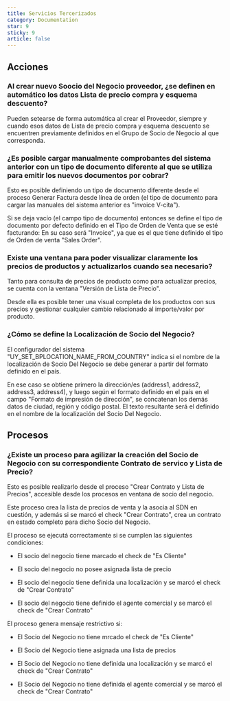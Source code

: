 ```yaml
---
title: Servicios Tercerizados
category: Documentation
star: 9
sticky: 9
article: false
---
```


## Acciones

### Al crear nuevo Soocio del Negocio proveedor, ¿se definen en automático los datos Lista de precio compra y esquema descuento?

Pueden setearse de forma automática al crear el Proveedor, siempre y cuando esos datos de Lista de precio compra y esquema descuento se encuentren previamente definidos en el Grupo de Socio de Negocio al que corresponda.

### ¿Es posible cargar manualmente comprobantes del sistema anterior con un tipo de documento diferente al que se utiliza para emitir los nuevos documentos por cobrar?

Esto es posible definiendo un tipo de documento diferente desde el proceso Generar Factura desde línea de orden (el tipo de documento para cargar las manuales del sistema anterior es "invoice V-cita").

Si se deja vacío (el campo tipo de documento) entonces se define el tipo de documento por defecto definido en el Tipo de Orden de Venta que se esté facturando: En su caso será "Invoice", ya que es el que tiene definido el tipo de Orden de venta "Sales Order".

### Existe una ventana para poder visualizar claramente los precios de productos y actualizarlos cuando sea necesario?

Tanto para consulta de precios de producto como para actualizar precios, se cuenta con la ventana "Versión de Lista de Precio".

Desde ella es posible tener una visual completa de los productos con sus precios y gestionar cualquier cambio relacionado al importe/valor por producto.

### ¿Cómo se define la Localización de Socio del Negocio?

El configurador del sistema "UY_SET_BPLOCATION_NAME_FROM_COUNTRY" indica si el nombre de la localización de Socio Del Negocio se debe generar a partir del formato definido en el país.

En ese caso se obtiene primero la dirección/es (address1, address2, address3, address4), y luego según el formato definido en el país en el campo "Formato de impresión de dirección", se concatenan los demás datos de ciudad, región y código postal. El texto resultante será el definido en el nombre de la localización del Socio Del Negocio.

## Procesos

### ¿Existe un proceso para agilizar la creación del Socio de Negocio con su correspondiente Contrato de servico y Lista de Precio?

Esto es posible realizarlo desde el proceso "Crear Contrato y Lista de Precios", accesible desde los procesos en ventana de socio del negocio.

Este proceso crea la lista de precios de venta y la asocia al SDN en cuestión, y además si se marcó el check "Crear Contrato", crea un contrato en estado completo para dicho Socio del Negocio.

El proceso se ejecutá correctamente si se cumplen las siguientes condiciones:

* El socio del negocio tiene marcado el check de "Es Cliente"

* El socio del negocio no posee asignada lista de precio

* El socio del negocio tiene definida una localización y se marcó el check de "Crear Contrato"

* El socio del negocio tiene definido el agente comercial y se marcó el check de "Crear Contrato"

El proceso genera mensaje restrictivo si:

* El Socio del Negocio no tiene mrcado el check de "Es Cliente"

* El Socio del Negocio tiene asignada una lista de precios

* El Socio del Negocio no tiene definida una localización y se marcó el check de "Crear Contrato"

* El Socio del Negocio no tiene definida el agente comercial y se marcó el check de "Crear Contrato"